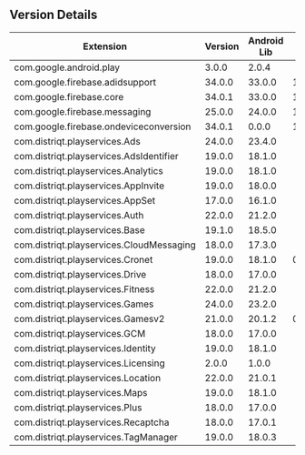 ## Version Details

| Extension | Version | Android Lib | iOS Lib |
| --- | --- | --- | --- |
| com.google.android.play | 3.0.0 | 2.0.4 |  |
| com.google.firebase.adidsupport | 34.0.0 | 33.0.0 | 11.5.0 |
| com.google.firebase.core | 34.0.1 | 33.0.0 | 11.5.0 |
| com.google.firebase.messaging | 25.0.0 | 24.0.0 | 11.5.0 |
| com.google.firebase.ondeviceconversion | 34.0.1 | 0.0.0 | 11.5.0 |
| com.distriqt.playservices.Ads | 24.0.0 | 23.4.0 |  |
| com.distriqt.playservices.AdsIdentifier | 19.0.0 | 18.1.0 |  |
| com.distriqt.playservices.Analytics | 19.0.0 | 18.1.0 |  |
| com.distriqt.playservices.AppInvite | 19.0.0 | 18.0.0 |  |
| com.distriqt.playservices.AppSet | 17.0.0 | 16.1.0 |  |
| com.distriqt.playservices.Auth | 22.0.0 | 21.2.0 |  |
| com.distriqt.playservices.Base | 19.1.0 | 18.5.0 |  |
| com.distriqt.playservices.CloudMessaging | 18.0.0 | 17.3.0 |  |
| com.distriqt.playservices.Cronet | 19.0.0 | 18.1.0 | 0.0.0 |
| com.distriqt.playservices.Drive | 18.0.0 | 17.0.0 |  |
| com.distriqt.playservices.Fitness | 22.0.0 | 21.2.0 |  |
| com.distriqt.playservices.Games | 24.0.0 | 23.2.0 |  |
| com.distriqt.playservices.Gamesv2 | 21.0.0 | 20.1.2 | 0.0.0 |
| com.distriqt.playservices.GCM | 18.0.0 | 17.0.0 |  |
| com.distriqt.playservices.Identity | 19.0.0 | 18.1.0 |  |
| com.distriqt.playservices.Licensing | 2.0.0 | 1.0.0 |  |
| com.distriqt.playservices.Location | 22.0.0 | 21.0.1 |  |
| com.distriqt.playservices.Maps | 19.0.0 | 18.1.0 |  |
| com.distriqt.playservices.Plus | 18.0.0 | 17.0.0 |  |
| com.distriqt.playservices.Recaptcha | 18.0.0 | 17.0.1 |  |
| com.distriqt.playservices.TagManager | 19.0.0 | 18.0.3 |  |
